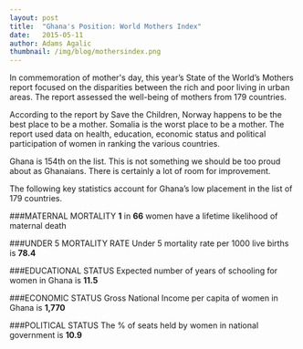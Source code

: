 ```yaml
---
layout: post 
title:  "Ghana's Position: World Mothers Index"
date:   2015-05-11 
author: Adams Agalic
thumbnail: /img/blog/mothersindex.png
---
```

In commemoration of mother's day, this year’s State of the World’s Mothers report focused on  the disparities between the rich and poor living in urban areas. The report assessed the well-being of mothers from 179 countries. 

According to the report by Save the Children, Norway happens to be the best place to be a mother. Somalia is the worst place to be a mother. The report used data on health, education, economic status and political participation of women in ranking the various countries.

Ghana is 154th on the list. This is not something we should be too proud about as Ghanaians. There is certainly a lot of room for improvement. 

The following key statistics account for Ghana’s low placement in the list of 179 countries.

###MATERNAL MORTALITY
<b>1</b> in <b>66</b> women have a lifetime likelihood of maternal death

###UNDER 5 MORTALITY RATE
Under 5 mortality rate per 1000 live births is <b>78.4</b>

###EDUCATIONAL STATUS
Expected number of years of schooling for women in Ghana is <b>11.5</b>

###ECONOMIC STATUS
Gross National Income per capita of women in Ghana is <b>1,770</b>

###POLITICAL STATUS
The % of seats held by women in national government is <b>10.9</b>
